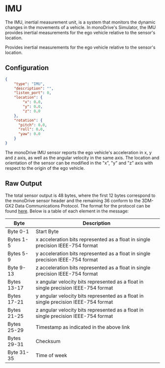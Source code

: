 # IMU

The IMU, inertial measurement unit, is a system that monitors the dynamic changes in the movements of a vehicle. In monoDrive's Simulator, the IMU provides inertial measurements for the ego vehicle relative to the sensor's location.

Provides inertial measurements for the ego vehicle relative to the sensor's location.

## Configuration

```json
{
    "type": "IMU",
    "description": "",
    "listen_port": 0,
    "location": {
        "x": 0.0,
        "y": 0.0,
        "z": 0.0
    },
    "rotation": {
      "pitch": 0.0,
      "roll": 0.0,
      "yaw": 0.0
    }
}
```

The monoDrive IMU sensor reports the ego vehicle's acceleration in x, y and z 
axis, as well as the angular velocity in the same axis. The location and 
orientation of the sensor can be modified in the "x", "y" and "z" axis with 
respect to the origin of the ego vehicle.

## Raw Output

The total sensor output is 48 bytes, where the first 12 bytes correspond to the 
monoDrive sensor header and the remaining 36 conform to the 3DM-GX2 Data 
Communications Protocol. The format for the protocol can be found 
[here](http://files.microstrain.com/dcp/Inertia-Link-3DM-GX2-data-communications-protocol.pdf). 
Below is a table of each element in the message:

| Byte  | Description   |
| ------------ | ------------ |
|Byte 0-1  | Start Byte |
|Bytes 1-5 | x acceleration bits represented as a float in single precision IEEE-754 format |
|Bytes 5-9 | y acceleration bits represented as a float in single precision IEEE-754 format |
|Byte 9-13 | z acceleration bits represented as a float in single precision IEEE-754 format |
|Bytes 13-17 | x angular velocity bits represented as a float in single precision IEEE-754 format |
|Bytes 17-21 | y angular velocity bits represented as a float in single precision IEEE-754 format |
|Bytes 21-25 | z angular velocity bits represented as a float in single precision IEEE-754 format |
|Bytes 25-29 | Timestamp as indicated in the above link |
|Bytes 29-31 | Checksum |
|Byte 31-35| Time of week |
